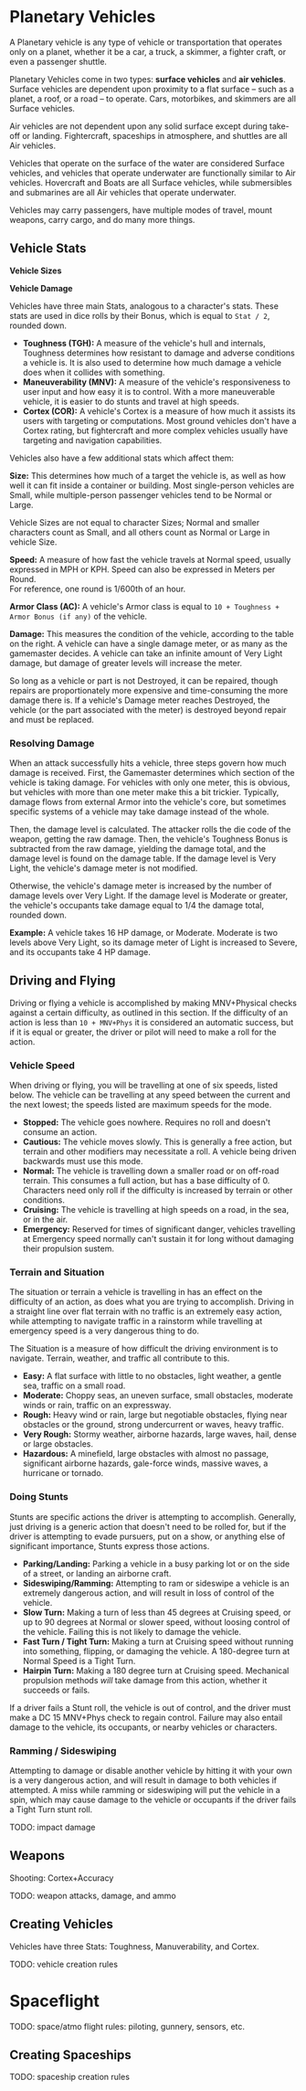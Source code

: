 <!-- $header Vehicles & Spaceships -->

# Planetary Vehicles

A Planetary vehicle is any type of vehicle or transportation that operates only on a planet, whether it be a car, a truck, a skimmer, a fighter craft, or even a passenger shuttle.

Planetary Vehicles come in two types: **surface vehicles** and **air vehicles**. Surface vehicles are dependent upon proximity to a flat surface – such as a planet, a roof, or a road – to operate. Cars, motorbikes, and skimmers are all Surface vehicles.

Air vehicles are not dependent upon any solid surface except during take-off or landing. Fightercraft, spaceships in atmosphere, and shuttles are all Air vehicles.

Vehicles that operate on the surface of the water are considered Surface vehicles, and vehicles that operate underwater are functionally similar to Air vehicles. Hovercraft and Boats are all Surface vehicles, while submersibles and submarines are all Air vehicles that operate underwater.

Vehicles may carry passengers, have multiple modes of travel, mount weapons, carry cargo, and do many more things.

## Vehicle Stats

<div class="float-right t-full pull-up-sm">

**Vehicle Sizes**
<!-- $data vehicles.yml vehicle-size  -->

**Vehicle Damage**
<!-- $data vehicles.yml damage-levels -->
</div>

Vehicles have three main Stats, analogous to a character's stats. These stats are used in dice rolls by their Bonus, which is equal to `Stat / 2`, rounded down.

- **Toughness (TGH):** A measure of the vehicle's hull and internals, Toughness determines how resistant to damage and adverse conditions a vehicle is. It is also used to determine how much damage a vehicle does when it collides with something.
- **Maneuverability (MNV):** A measure of the vehicle's responsiveness to user input and how easy it is to control. With a more maneuverable vehicle, it is easier to do stunts and travel at high speeds.
- **Cortex (COR):** A vehicle's Cortex is a measure of how much it assists its users with targeting or computations. Most ground vehicles don't have a Cortex rating, but fightercraft and more complex vehicles usually have targeting and navigation capabilities.

Vehicles also have a few additional stats which affect them:

**Size:** This determines how much of a target the vehicle is, as well as how well it can fit inside a container or building. Most single-person vehicles are Small, while multiple-person passenger vehicles tend to be Normal or Large.

Vehicle Sizes are not equal to character Sizes; Normal and smaller characters count as Small, and all others count as Normal or Large in vehicle Size.

**Speed:** A measure of how fast the vehicle travels at Normal speed, usually expressed in MPH or KPH. Speed can also be expressed in Meters per Round. <br> For reference, one round is 1/600th of an hour.

**Armor Class (AC):** A vehicle's Armor class is equal to `10 + Toughness + Armor Bonus (if any)` of the vehicle.

**Damage:** This measures the condition of the vehicle, according to the table on the right. A vehicle can have a single damage meter, or as many as the gamemaster decides. A vehicle can take an infinite amount of Very Light damage, but damage of greater levels will increase the meter.

So long as a vehicle or part is not Destroyed, it can be repaired, though repairs are proportionately more expensive and time-consuming the more damage there is. If a vehicle's Damage meter reaches Destroyed, the vehicle (or the part associated with the meter) is destroyed beyond repair and must be replaced.

### Resolving Damage

When an attack successfully hits a vehicle, three steps govern how much damage is received. First, the Gamemaster determines which section of the vehicle is taking damage. For vehicles with only one meter, this is obvious, but vehicles with more than one meter make this a bit trickier. Typically, damage flows from external Armor into the vehicle's core, but sometimes specific systems of a vehicle may take damage instead of the whole.

Then, the damage level is calculated. The attacker rolls the die code of the weapon, getting the raw damage. Then, the vehicle's Toughness Bonus is subtracted from the raw damage, yielding the damage total, and the damage level is found on the damage table. If the damage level is Very Light, the vehicle's damage meter is not modified.

Otherwise, the vehicle's damage meter is increased by the number of damage levels over Very Light. If the damage level is Moderate or greater, the vehicle's occupants take damage equal to 1/4 the damage total, rounded down.

**Example:** A vehicle takes 16 HP damage, or Moderate. Moderate is two levels above Very Light, so its damage meter of Light is increased to Severe, and its occupants take 4 HP damage.

## Driving and Flying

Driving or flying a vehicle is accomplished by making MNV+Physical checks against a certain difficulty, as outlined in this section. If the difficulty of an action is less than `10 + MNV+Phys` it is considered an automatic success, but if it is equal or greater, the driver or pilot will need to make a roll for the action.

### Vehicle Speed

When driving or flying, you will be travelling at one of six speeds, listed below. The vehicle can be travelling at any speed between the current and the next lowest; the speeds listed are maximum speeds for the mode.

<!-- $data vehicles.yml move-mode float-right -->

- **Stopped:** The vehicle goes nowhere. Requires no roll and doesn't consume an action.
- **Cautious:** The vehicle moves slowly. This is generally a free action, but terrain and other modifiers may necessitate a roll. A vehicle being driven backwards must use this mode.
- **Normal:** The vehicle is travelling down a smaller road or on off-road terrain. This consumes a full action, but has a base difficulty of 0. Characters need only roll if the difficulty is increased by terrain or other conditions.
- **Cruising:** The vehicle is travelling at high speeds on a road, in the sea, or in the air.
- **Emergency:** Reserved for times of significant danger, vehicles travelling at Emergency speed normally can't sustain it for long without damaging their propulsion sustem.

### Terrain and Situation

The situation or terrain a vehicle is travelling in has an effect on the difficulty of an action, as does what you are trying to accomplish. Driving in a straight line over flat terrain with no traffic is an extremely easy action, while attempting to navigate traffic in a rainstorm while travelling at emergency speed is a very dangerous thing to do.

The Situation is a measure of how difficult the driving environment is to navigate. Terrain, weather, and traffic all contribute to this.

<!-- $data vehicles.yml situation float-right -->

- **Easy:** A flat surface with little to no obstacles, light weather, a gentle sea, traffic on a small road.
- **Moderate:** Choppy seas, an uneven surface, small obstacles, moderate winds or rain, traffic on an expressway.
- **Rough:** Heavy wind or rain, large but negotiable obstacles, flying near obstacles or the ground, strong undercurrent or waves, heavy traffic.
- **Very Rough:** Stormy weather, airborne hazards, large waves, hail, dense or large obstacles.
- **Hazardous:** A minefield, large obstacles with almost no passage, significant airborne hazards, gale-force winds, massive waves, a hurricane or tornado.

<!-- $page-break -->

### Doing Stunts

Stunts are specific actions the driver is attempting to accomplish. Generally, just driving is a generic action that doesn't need to be rolled for, but if the driver is attempting to evade pursuers, put on a show, or anything else of significant importance, Stunts express those actions.

<!-- $data vehicles.yml vehicle-stunts float-right -->

- **Parking/Landing:** Parking a vehicle in a busy parking lot or on the side of a street, or landing an airborne craft.
- **Sideswiping/Ramming:** Attempting to ram or sideswipe a vehicle is an extremely dangerous action, and will result in loss of control of the vehicle.
- **Slow Turn:** Making a turn of less than 45 degrees at Cruising speed, or up to 90 degrees at Normal or slower speed, without loosing control of the vehicle. Failing this is not likely to damage the vehicle.
- **Fast Turn / Tight Turn:** Making a turn at Cruising speed without running into something, flipping, or damaging the vehicle. A 180-degree turn at Normal Speed is a Tight Turn.
- **Hairpin Turn:** Making a 180 degree turn at Cruising speed. Mechanical propulsion methods _will_ take damage from this action, whether it succeeds or fails.

If a driver fails a Stunt roll, the vehicle is out of control, and the driver must make a DC 15 MNV+Phys check to regain control. Failure may also entail damage to the vehicle, its occupants, or nearby vehicles or characters.

### Ramming / Sideswiping

Attempting to damage or disable another vehicle by hitting it with your own is a very dangerous action, and will result in damage to both vehicles if attempted. A miss while ramming or sideswiping will put the vehicle in a spin, which may cause damage to the vehicle or occupants if the driver fails a Tight Turn stunt roll.

TODO: impact damage

## Weapons

Shooting: Cortex+Accuracy

TODO: weapon attacks, damage, and ammo

## Creating Vehicles

Vehicles have three Stats: Toughness, Manuverability, and Cortex.

TODO: vehicle creation rules

# Spaceflight

TODO: space/atmo flight rules: piloting, gunnery, sensors, etc.

## Creating Spaceships

TODO: spaceship creation rules
